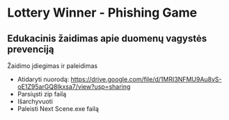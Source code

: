 # Lottery Winner - Phishing Game
## Edukacinis žaidimas apie duomenų vagystės prevenciją

Žaidimo įdiegimas ir paleidimas
- Atidaryti nuorodą: https://drive.google.com/file/d/1MRI3NFMU9Au8vS-oE1Z95arGQ8Ikxsa7/view?usp=sharing
- Parsiųsti zip failą
- Išarchyvuoti
- Paleisti Next Scene.exe failą